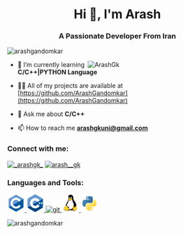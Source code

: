 <h1 align="center">Hi 👋, I'm Arash</h1>
<h3 align="center">A Passionate Developer From Iran</h3>

<p align="left"> <img src="https://komarev.com/ghpvc/?username=arashgandomkar&label=Profile%20views&color=0e75b6&style=flat" alt="arashgandomkar" /> </p>

<img align="right" alt="ArashGk" width = "320" src="https://camo.githubusercontent.com/7de37139d0b4c1ce40865e799b446c0e963a3dd8fb68d239707237c40604fa3d/68747470733a2f2f63646e2e6472696262626c652e636f6d2f75736572732f3733303730332f73637265656e73686f74732f363538313234332f6176656e746f2e676966">

- 🌱 I’m currently learning **C/C++|PYTHON Language**

- 👨‍💻 All of my projects are available at [https://github.com/ArashGandomkar](https://github.com/ArashGandomkar)

- 💬 Ask me about **C/C++**

- 📫 How to reach me **arashgkuni@gmail.com**

<h3 align="left">Connect with me:</h3>
<p align="left">
<a href="https://twitter.com/_arashgk_" target="blank"><img align="center" src="https://raw.githubusercontent.com/rahuldkjain/github-profile-readme-generator/master/src/images/icons/Social/twitter.svg" alt="_arashgk_" height="30" width="40" /></a>
<a href="https://instagram.com/arash__gk" target="blank"><img align="center" src="https://raw.githubusercontent.com/rahuldkjain/github-profile-readme-generator/master/src/images/icons/Social/instagram.svg" alt="arash__gk" height="30" width="40" /></a>
</p>



<h3 align="left">Languages and Tools:</h3>
<p align="left"> <a href="https://www.cprogramming.com/" target="_blank" rel="noreferrer"> <img src="https://raw.githubusercontent.com/devicons/devicon/master/icons/c/c-original.svg" alt="c" width="40" height="40"/> </a> <a href="https://www.w3schools.com/cpp/" target="_blank" rel="noreferrer"> <img src="https://raw.githubusercontent.com/devicons/devicon/master/icons/cplusplus/cplusplus-original.svg" alt="cplusplus" width="40" height="40"/> </a> <a href="https://git-scm.com/" target="_blank" rel="noreferrer"> <img src="https://www.vectorlogo.zone/logos/git-scm/git-scm-icon.svg" alt="git" width="40" height="40"/> </a> <a href="https://www.linux.org/" target="_blank" rel="noreferrer"> <img src="https://raw.githubusercontent.com/devicons/devicon/master/icons/linux/linux-original.svg" alt="linux" width="40" height="40"/> </a> <a href="https://www.python.org" target="_blank" rel="noreferrer"> <img src="https://raw.githubusercontent.com/devicons/devicon/master/icons/python/python-original.svg" alt="python" width="40" height="40"/> </a> </p>

<p><img align="left" src="https://github-readme-stats.vercel.app/api/top-langs?username=arashgandomkar&show_icons=true&locale=en&layout=compact" alt="arashgandomkar" /></p>
